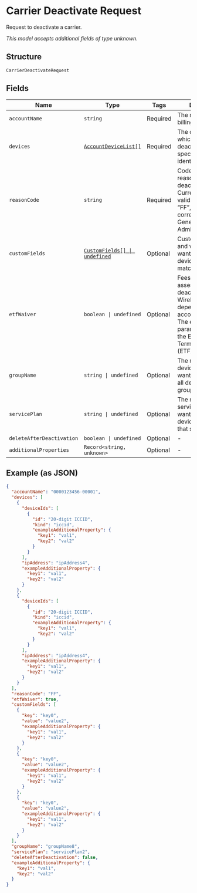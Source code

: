 
# Carrier Deactivate Request

Request to deactivate a carrier.

*This model accepts additional fields of type unknown.*

## Structure

`CarrierDeactivateRequest`

## Fields

| Name | Type | Tags | Description |
|  --- | --- | --- | --- |
| `accountName` | `string` | Required | The name of a billing account. |
| `devices` | [`AccountDeviceList[]`](../../doc/models/account-device-list.md) | Required | The devices for which you want to deactivate service, specified by device identifier. |
| `reasonCode` | `string` | Required | Code identifying the reason for the deactivation. Currently the only valid reason code is “FF”, which corresponds to General Admin/Maintenance. |
| `customFields` | [`CustomFields[] \| undefined`](../../doc/models/custom-fields.md) | Optional | Custom field names and values, if you want to only include devices that have matching values. |
| `etfWaiver` | `boolean \| undefined` | Optional | Fees may be assessed for deactivating Verizon Wireless devices, depending on the account contract. The etfWaiver parameter waives the Early Termination Fee (ETF), if applicable. |
| `groupName` | `string \| undefined` | Optional | The name of a device group, if you want to deactivate all devices in that group. |
| `servicePlan` | `string \| undefined` | Optional | The name of a service plan, if you want to only include devices that have that service plan. |
| `deleteAfterDeactivation` | `boolean \| undefined` | Optional | - |
| `additionalProperties` | `Record<string, unknown>` | Optional | - |

## Example (as JSON)

```json
{
  "accountName": "0000123456-00001",
  "devices": [
    {
      "deviceIds": [
        {
          "id": "20-digit ICCID",
          "kind": "iccid",
          "exampleAdditionalProperty": {
            "key1": "val1",
            "key2": "val2"
          }
        }
      ],
      "ipAddress": "ipAddress4",
      "exampleAdditionalProperty": {
        "key1": "val1",
        "key2": "val2"
      }
    },
    {
      "deviceIds": [
        {
          "id": "20-digit ICCID",
          "kind": "iccid",
          "exampleAdditionalProperty": {
            "key1": "val1",
            "key2": "val2"
          }
        }
      ],
      "ipAddress": "ipAddress4",
      "exampleAdditionalProperty": {
        "key1": "val1",
        "key2": "val2"
      }
    }
  ],
  "reasonCode": "FF",
  "etfWaiver": true,
  "customFields": [
    {
      "key": "key0",
      "value": "value2",
      "exampleAdditionalProperty": {
        "key1": "val1",
        "key2": "val2"
      }
    },
    {
      "key": "key0",
      "value": "value2",
      "exampleAdditionalProperty": {
        "key1": "val1",
        "key2": "val2"
      }
    },
    {
      "key": "key0",
      "value": "value2",
      "exampleAdditionalProperty": {
        "key1": "val1",
        "key2": "val2"
      }
    }
  ],
  "groupName": "groupName8",
  "servicePlan": "servicePlan2",
  "deleteAfterDeactivation": false,
  "exampleAdditionalProperty": {
    "key1": "val1",
    "key2": "val2"
  }
}
```

